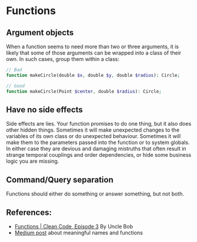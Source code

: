 
# Functions

## Argument objects

When a function seems to need more than two or three arguments, it is likely that some of those arguments can be wrapped into a class of their own. In such cases, group them within a class:

```php
// Bad
function makeCircle(double $x, double $y, double $radius): Circle;

// Good
function makeCircle(Point $center, double $radius): Circle;
```

## Have no side effects

Side effects are lies. Your function promises to do one thing, but it also does other hidden things. Sometimes it will make unexpected changes to the variables of its own class or do unexpected behaviour. Sometimes it will make them to the parameters passed into the function or to system globals. In either case they are devious and damaging mistruths that often result in strange temporal couplings and order dependencies, or hide some business logic you are missing.

## Command/Query separation

Functions should either do something or answer something, but not both.

## References:

* [Functions | Clean Code, Episode 3](https://cleancoders.com/episode/clean-code-episode-3/show) By Uncle Bob 
* [Medium post](https://medium.com/coding-skills/clean-code-101-meaningful-names-and-functions-bf450456d90c) about meaningful names and functions